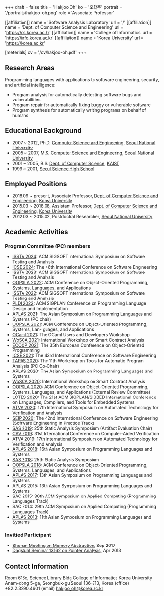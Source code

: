 +++
draft = false
title = 'Hakjoo Oh'
ko = '오학주'
portrait = '/portraits/hakjoo-oh.png'
role = 'Associate Professor'

[[affiliation]]
name = 'Software Analysis Laboratory'
url = '/'
[[affiliation]]
name = 'Dept. of Computer Science and Engineering'
url = 'https://cs.korea.ac.kr'
[[affiliation]]
name = 'College of Informatics'
url = 'https://info.korea.ac.kr'
[[affiliation]]
name = 'Korea University'
url = 'https://korea.ac.kr'

[meterials]
cv = '/cv/hakjoo-oh.pdf'
+++

## Research Areas
Programming languages with applications to software engineering, security, and artificial intelligence:
- Program analysis for automatically detecting software bugs and vulnerabilities
- Program repair for automatically fixing buggy or vulnerable software
- Program synthesis for automatically writing programs on behalf of humans

## Educational Background

- 2007 ~ 2012, Ph.D. [Computer Science and Engineering](https://cse.snu.ac.kr/), [Seoul National University](https://www.snu.ac.kr/)
- 2005 ~ 2007, M.S. [Computer Science and Engineering](https://cse.snu.ac.kr/), [Seoul National University](https://www.snu.ac.kr/)
- 2001 ~ 2005, B.S. [Dept. of Computer Science](https://cs.kaist.ac.kr/), [KAIST](https://www.kaist.ac.kr/)
- 1999 ~ 2001, [Seoul Science High School](http://en.sshs.hs.kr/)

## Employed Positions

- 2018.09 ~ present, Associate Professor, [Dept. of Computer Science and Engineering](https://cs.korea.ac.kr/), [Korea University](https://korea.ac.kr/mbshome/mbs/university)
- 2015.03 ~ 2018.08, Assistant Professor, [Dept. of Computer Science and Engineering](https://cs.korea.ac.kr/), [Korea University](https://korea.ac.kr/mbshome/mbs/university)
- 2012.03 ~ 2015.02, Postdoctral Researcher, [Seoul National University](https://www.snu.ac.kr/)

## Academic Activities
### Program Committee (PC) members

- [ISSTA 2024](https://conf.researchr.org/home/issta-2024): ACM SIGSOFT International Symposium on Software Testing and Analysis
- [ICSE 2024](https://conf.researchr.org/track/icse-2024/icse-2024-research-track): The 46th International Conference on Software Engineering
- [ISSTA 2023](https://2023.issta.org/track/issta-2023-technical-papers): ACM SIGSOFT International Symposium on Software Testing and Analysis
- [OOPSLA 2022](https://2022.splashcon.org/track/splash-2022-oopsla?): ACM Conference on Object-Oriented Programming, Systems, Languages, and Applications
- [ISSTA 2022](https://conf.researchr.org/home/issta-2022): ACM SIGSOFT International Symposium on Software Testing and Analysis
- [PLDI 2022](https://pldi22.sigplan.org/): ACM SIGPLAN Conference on Programming Language Design and Implementation
- [APLAS 2021](https://conf.researchr.org/home/aplas-2021): The Asian Symposium on Programming Languages and Systems (PC chair)
- [OOPSLA 2021](https://2021.splashcon.org/track/splash-2021-oopsla): ACM Conference on Object-Oriented Programming, Systems, Lan- guages, and Applications
- [OCaml 2021](https://icfp21.sigplan.org/home/ocaml-2021#program): The OCaml Users and Developers Workshop 
- [WoSCA 2021](https://trailofbits.github.io/WoSCA/): International Workshop on Smart Contract Analysis
- [ECOOP 2021](https://2021.ecoop.org/home/ecoop-issta-2021): The 35th European Conference on Object-Oriented Programming
- [ICSE 2021](https://conf.researchr.org/home/icse-2021): The 43rd International Conference on Software Engineering
- [TAPAS 2020](https://2020.splashcon.org/home/tapas-2020): The 11th Workshop on Tools for Automatic Program Analysis (PC Co-Chair)
- [APLAS 2020](https://conf.researchr.org/home/aplas-2020): The Asian Symposium on Programming Languages and Systems
- [WoSCA 2020](https://conf.researchr.org/track/issta-2020/issta-2020-wosca): International Workshop on Smart Contract Analysis
- [OOPSLA 2020](https://2020.splashcon.org/track/splash-2020-oopsla): ACM Conference on Object-Oriented Programming, Systems, Languages, and Applications (External Review Committee)
- [LCTES 2020](https://conf.researchr.org/home/LCTES-2020): The 21st ACM SIGPLAN/SIGBED International Conference on Languages, Compilers, and Tools for Embedded Systems
- [ATVA 2020](http://fit.uet.vnu.edu.vn/atva2020/): 17th International Symposium on Automated Technology for Verification and Analysis
- [SEIP 2020](https://conf.researchr.org/track/icse-2020/icse-2020-Software-Engineering-in-Practice">ICS): The 42nd International Conference on Software Engineering (Software Engineering in Practice Track)
- [SAS 2019](http://staticanalysis.org/sas2019): 25th Static Analysis Symposium (Artifact Evaluation Chair)
- [CAV 2019](http://i-cav.org/2019/): 31st International Conference on Computer-Aided Verification
- [ATVA 2019](http://atva2019.iis.sinica.edu.tw): 17th International Symposium on Automated Technology for Verification and Analysis
- [APLAS 2018](http://aplas2018.org): 16th Asian Symposium on Programming Languages and Systems
- [SAS 2018](http://staticanalysis.org/sas2018/sas2018.html): 25th Static Analysis Symposium
- [OOPSLA 2018](https://conf.researchr.org/track/splash-2018/splash-2018-OOPSLA): ACM Conference on Object-Oriented Programming, Systems, Languages, and Applications
- [APLAS 2017](https://www-aplas.github.io/):  13th Asian Symposium on Programming Languages and Systems
- APLAS 2015: 13th Asian Symposium on Programming Languages and Systems
- SAC 2015: 30th ACM Symposium on Applied Computing (Programming Languages Track)
- SAC 2014: 29th ACM Symposium on Applied Computing (Programming Languages Track)
- [APLAS 2013](https://aplas2013.soic.indiana.edu): 11th Asian Symposium on Programming Languages and Systems

### Invitied Participant
- [Shonan Meeting on Memory Abstraction](https://shonan.nii.ac.jp/archives/seminar/108/), Sep 2017
- [Dagstuhl Seminar 13162 on Pointer Analysis](https://www.dagstuhl.de/seminars/seminar-calendar/seminar-details/13162), Apr 2013

## Contact Information

Room 616c, Science Library Bldg
College of Informatics
Korea University
Anam-dong 5-ga, Seongbuk-gu
Seoul 136-713, Korea
(office) +82.2.3290.4601
(email) hakjoo_oh@korea.ac.kr